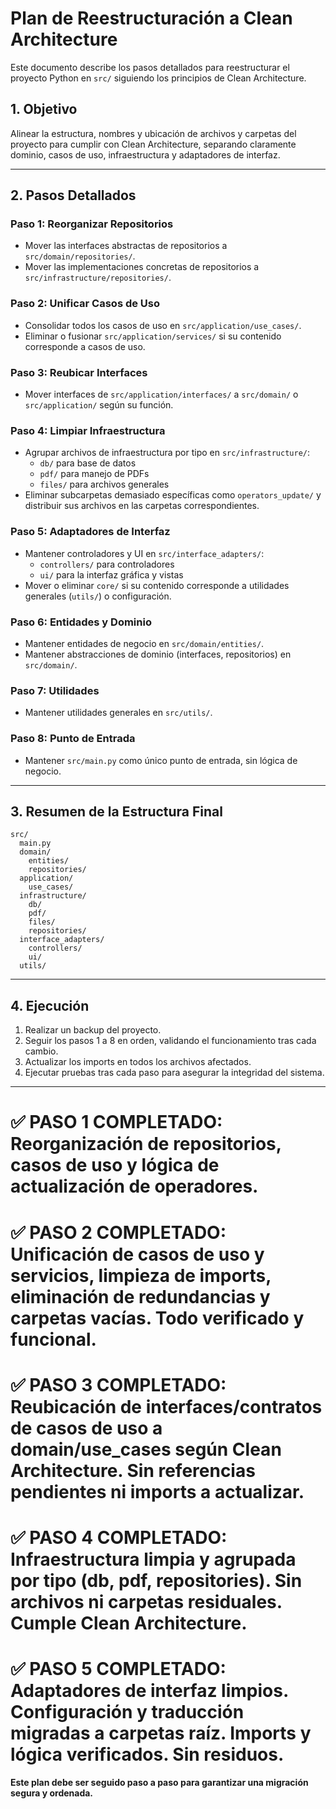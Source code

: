 # Plan de Reestructuración a Clean Architecture

Este documento describe los pasos detallados para reestructurar el proyecto Python en `src/` siguiendo los principios de Clean Architecture.

## 1. Objetivo

Alinear la estructura, nombres y ubicación de archivos y carpetas del proyecto para cumplir con Clean Architecture, separando claramente dominio, casos de uso, infraestructura y adaptadores de interfaz.

---

## 2. Pasos Detallados

### Paso 1: Reorganizar Repositorios
- Mover las interfaces abstractas de repositorios a `src/domain/repositories/`.
- Mover las implementaciones concretas de repositorios a `src/infrastructure/repositories/`.

### Paso 2: Unificar Casos de Uso
- Consolidar todos los casos de uso en `src/application/use_cases/`.
- Eliminar o fusionar `src/application/services/` si su contenido corresponde a casos de uso.

### Paso 3: Reubicar Interfaces
- Mover interfaces de `src/application/interfaces/` a `src/domain/` o `src/application/` según su función.

### Paso 4: Limpiar Infraestructura
- Agrupar archivos de infraestructura por tipo en `src/infrastructure/`:
  - `db/` para base de datos
  - `pdf/` para manejo de PDFs
  - `files/` para archivos generales
- Eliminar subcarpetas demasiado específicas como `operators_update/` y distribuir sus archivos en las carpetas correspondientes.

### Paso 5: Adaptadores de Interfaz
- Mantener controladores y UI en `src/interface_adapters/`:
  - `controllers/` para controladores
  - `ui/` para la interfaz gráfica y vistas
- Mover o eliminar `core/` si su contenido corresponde a utilidades generales (`utils/`) o configuración.

### Paso 6: Entidades y Dominio
- Mantener entidades de negocio en `src/domain/entities/`.
- Mantener abstracciones de dominio (interfaces, repositorios) en `src/domain/`.

### Paso 7: Utilidades
- Mantener utilidades generales en `src/utils/`.

### Paso 8: Punto de Entrada
- Mantener `src/main.py` como único punto de entrada, sin lógica de negocio.

---

## 3. Resumen de la Estructura Final

```
src/
  main.py
  domain/
    entities/
    repositories/
  application/
    use_cases/
  infrastructure/
    db/
    pdf/
    files/
    repositories/
  interface_adapters/
    controllers/
    ui/
  utils/
```

---

## 4. Ejecución

1. Realizar un backup del proyecto.
2. Seguir los pasos 1 a 8 en orden, validando el funcionamiento tras cada cambio.
3. Actualizar los imports en todos los archivos afectados.
4. Ejecutar pruebas tras cada paso para asegurar la integridad del sistema.

---


# ✅ PASO 1 COMPLETADO: Reorganización de repositorios, casos de uso y lógica de actualización de operadores.

# ✅ PASO 2 COMPLETADO: Unificación de casos de uso y servicios, limpieza de imports, eliminación de redundancias y carpetas vacías. Todo verificado y funcional.

# ✅ PASO 3 COMPLETADO: Reubicación de interfaces/contratos de casos de uso a domain/use_cases según Clean Architecture. Sin referencias pendientes ni imports a actualizar.

# ✅ PASO 4 COMPLETADO: Infraestructura limpia y agrupada por tipo (db, pdf, repositories). Sin archivos ni carpetas residuales. Cumple Clean Architecture.
# ✅ PASO 5 COMPLETADO: Adaptadores de interfaz limpios. Configuración y traducción migradas a carpetas raíz. Imports y lógica verificados. Sin residuos.

**Este plan debe ser seguido paso a paso para garantizar una migración segura y ordenada.**
